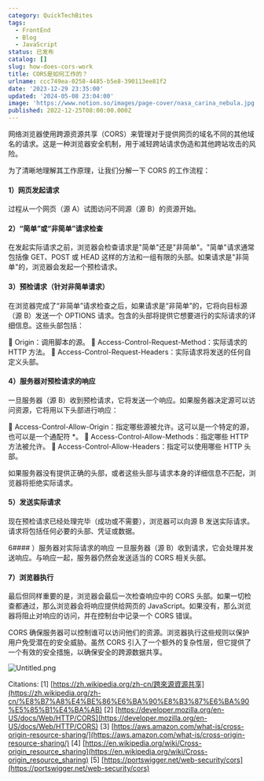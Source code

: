 ```yaml
---
category: QuickTechBites
tags:
  - FrontEnd
  - Blog
  - JavaScript
status: 已发布
catalog: []
slug: how-does-cors-work
title: CORS是如何工作的？
urlname: ccc749ea-0258-4485-b5e8-390113ee81f2
date: '2023-12-29 23:35:00'
updated: '2024-05-08 23:04:00'
image: 'https://www.notion.so/images/page-cover/nasa_carina_nebula.jpg'
published: 2022-12-25T08:00:00.000Z
---
```


网络浏览器使用跨源资源共享（CORS）来管理对于提供网页的域名不同的其他域名的请求。这是一种浏览器安全机制，用于减轻跨站请求伪造和其他跨站攻击的风险。


为了清晰地理解其工作原理，让我们分解一下 CORS 的工作流程：


#### 1）网页发起请求
过程从一个网页（源 A）试图访问不同源（源 B）的资源开始。


#### 2）“简单”或“非简单”请求检查
在发起实际请求之前，浏览器会检查请求是"简单"还是"非简单"。"简单"请求通常包括像 GET、POST 或 HEAD 这样的方法和一组有限的头部。如果请求是"非简单"的，浏览器会发起一个预检请求。


#### 3）预检请求（针对非简单请求）
在浏览器完成了“非简单”请求检查之后，如果请求是“非简单”的，它将向目标源（源 B）发送一个 OPTIONS 请求。包含的头部将提供它想要进行的实际请求的详细信息。这些头部包括：


🔸 Origin：调用脚本的源。
🔸 Access-Control-Request-Method：实际请求的 HTTP 方法。
🔸 Access-Control-Request-Headers：实际请求将发送的任何自定义头部。


#### 4）服务器对预检请求的响应
一旦服务器（源 B）收到预检请求，它将发送一个响应。如果服务器决定源可以访问资源，它将用以下头部进行响应：


🔹 Access-Control-Allow-Origin：指定哪些源被允许。这可以是一个特定的源，也可以是一个通配符 *。
🔹 Access-Control-Allow-Methods：指定哪些 HTTP 方法被允许。
🔹 Access-Control-Allow-Headers：指定可以使用哪些 HTTP 头部。


如果服务器没有提供正确的头部，或者这些头部与请求本身的详细信息不匹配，浏览器将拒绝实际请求。


#### 5）发送实际请求
现在预检请求已经处理完毕（成功或不需要），浏览器可以向源 B 发送实际请求。请求将包括任何必要的头部、凭证或数据。


6#### ）服务器对实际请求的响应
一旦服务器（源 B）收到请求，它会处理并发送响应。与响应一起，服务器仍然会发送适当的 CORS 相关头部。


#### 7）浏览器执行
最后但同样重要的是，浏览器会最后一次检查响应中的 CORS 头部。如果一切检查都通过，那么浏览器会将响应提供给网页的 JavaScript。如果没有，那么浏览器将阻止对响应的访问，并在控制台中记录一个 CORS 错误。


CORS 确保服务器可以控制谁可以访问他们的资源。浏览器执行这些规则以保护用户免受潜在的安全威胁。虽然 CORS 引入了一个额外的复杂性层，但它提供了一个有效的安全措施，以确保安全的跨源数据共享。


![Untitled.png](https://prod-files-secure.s3.us-west-2.amazonaws.com/5d24fe63-e567-4804-86f9-9fdc62e13082/b3deb140-f22b-4520-bcee-759301567801/Untitled.png?X-Amz-Algorithm=AWS4-HMAC-SHA256&X-Amz-Content-Sha256=UNSIGNED-PAYLOAD&X-Amz-Credential=ASIAZI2LB466XVC76ICU%2F20250310%2Fus-west-2%2Fs3%2Faws4_request&X-Amz-Date=20250310T053332Z&X-Amz-Expires=3600&X-Amz-Security-Token=IQoJb3JpZ2luX2VjED0aCXVzLXdlc3QtMiJHMEUCIQCvgx5obs7%2FFWk6UXsRgUeXQ919zGnV7YpzPFw6xHxhcgIgCiIRPESZWu0g8yb0XP0Z2b20VY7RKzvMDTnlK3fCMlcqiAQIhv%2F%2F%2F%2F%2F%2F%2F%2F%2F%2FARAAGgw2Mzc0MjMxODM4MDUiDHoCYWpj83tK8xTTPircA481cfNyEcV9QSD2YNwRm%2BnymyNGn4hpkpGDBsHJTRtgKFYV0pKJ9HH6MD1rvz%2FWMlPchSzMVQbY99XEWtjFG1%2BQLXr4JC14E8WvVW2y4%2FphEgVqJ9GUN9wQhOfkEvPafB0mozgwxvdyPqUoLaMXZ1nfUtNYTtffuCzeqTG9bEkzBkdTji35QI%2Frw43qnseD1tZefCxRsRBWhCaDnGAZjTREeW7KEwxGpFLwuo%2By6%2B7tM0DDRDOqV%2FQr4t26WzkdqK1zNERGaGpK3AKPlK8GynmALKGdjfJ2BGhbxIKwxNcrdZKTD7DxYQdeL5KgEO%2FE0zzrQ4K5b9pi1iGXYZRhs1erK%2BifuJ3sE%2BbZbyxeR3o0wCz6sM8hUNiu6lsnXiV7rLH1KuK0RsZqANouQyQvzxmdI03JfFoVUpMmEiAYu%2BL3xN8iV%2BFk6vP3Wzmv3X%2BQ%2FSiHqI5YHRW2NzzqDn3IGfnGUgoXsEg6FjNuRqDTAD1YXlXYKyPdtuNvmH4%2BeflmR3aOxuOq5At0%2BVdevXyF5NL%2FOTPySkYlPrNq%2ByOXTBy933pMYPqeBFU5wxsYnzG3iPmYbl0x34vvAJxzNVUpMn0M9La9vN9yLAVFwjJGKrw5WiHGkWqDbYx6nDgEMJboub4GOqUBb%2FzEQoRGB6EZDUc%2FaJ6MUncnp8A7anlRVeb10Ld%2B5aQrsyvLnEllPKxYWCP7wN1sBUp9FgJKa%2F8Y9XLlGX010%2FA0sYwUFKK3DjMAPXv8Sit1mZ9aMusyM8wekm6EllRnf7lE9OtA50kYU6iJ%2FIm1vpwdRlSYz0Ck42C3f4JkVcwLMfg3yZgy1YjhIQLSCt6zIG35vfRhquKMnHf7ZgnLn%2B%2Bjnk4O&X-Amz-Signature=b2b498b3332372a85767de0d13eaab090716f0da0435cc03a6a18fab72fddc87&X-Amz-SignedHeaders=host&x-id=GetObject)


Citations:
[1] [https://zh.wikipedia.org/zh-cn/跨來源資源共享](https://zh.wikipedia.org/zh-cn/%E8%B7%A8%E4%BE%86%E6%BA%90%E8%B3%87%E6%BA%90%E5%85%B1%E4%BA%AB)
[2] [https://developer.mozilla.org/en-US/docs/Web/HTTP/CORS](https://developer.mozilla.org/en-US/docs/Web/HTTP/CORS)
[3] [https://aws.amazon.com/what-is/cross-origin-resource-sharing/](https://aws.amazon.com/what-is/cross-origin-resource-sharing/)
[4] [https://en.wikipedia.org/wiki/Cross-origin_resource_sharing](https://en.wikipedia.org/wiki/Cross-origin_resource_sharing)
[5] [https://portswigger.net/web-security/cors](https://portswigger.net/web-security/cors)

